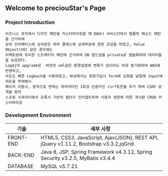 ## Welcome to preciouStar's Page


### Project Introduction
```
비즈니스 로직에서 디자인 패턴을 커스터마이징할 때 DAO나 서비스단에서 템플릿 메소드 패턴을 근거하여 
상위 인터페이스에 상속받은 하위 클래스에 상세부분에 관한 코딩을 하였고, Value Object(VO) 같은 경우에는 
리팩토링에 유리한 스트래티지 패턴에 근거하여 DB 필드값을 private로 캡슐화하여 데이터들을 보호한다. 
Log4j의 upgrade된  버전의 xml같은 환경설정에 변화가 있더라도 바로 동기화하여 WAS에 반영하고, 
속도도 빠른 Logback을 사용하였고, 뷰상에서는 회원가입시 form에 요청을 날릴때 input에 히든을 부여해서
페이지 이동시, 동적으로 변하는 파라미터인 1회성 인증키인 csrf토큰을 추가 하여 CSRF 공격을 방어
스프링 시큐리티에서 프록시 기반의 필터가 인터셉트하여 사용자 권한에 따른 게시판 CRUD 커스터마이징
```


### Development Environment
기술 | 세부 사항
------------------------ | -------------------------
FRONT-END| HTML5, CSS3, JavaScript, Ajax(JSON), REST API, jQuery v1.11.2, Bootstrap v3.3.2,jqGrid
BACK-END | Java 8, JSP, Spring Framework v4.3.12, Spring Security v3.2.5, MyBatis v3.4.4
DATABASE | MySQL v5.7.21

